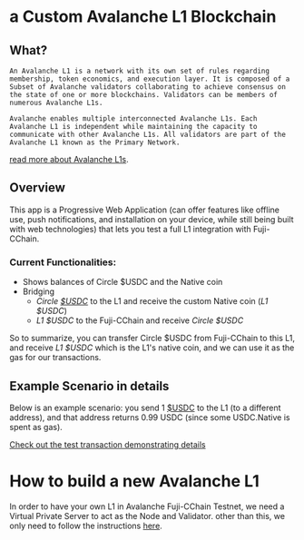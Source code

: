 # a Custom Avalanche L1 Blockchain

## What?
```
An Avalanche L1 is a network with its own set of rules regarding membership, token economics, and execution layer. It is composed of a Subset of Avalanche validators collaborating to achieve consensus on the state of one or more blockchains. Validators can be members of numerous Avalanche L1s.

Avalanche enables multiple interconnected Avalanche L1s. Each Avalanche L1 is independent while maintaining the capacity to communicate with other Avalanche L1s. All validators are part of the Avalanche L1 known as the Primary Network.
```
[read more about Avalanche L1s](https://academy.avax.network/course/avalanche-fundamentals/03-multi-chain-architecture-intro/02-subnet).


## Overview
This app is a Progressive Web Application (can offer features like offline use, push notifications, and installation on your device, while still being built with web technologies) that lets you test a full L1 integration with Fuji-CChain.


### Current Functionalities:
- Shows balances of Circle $USDC and the Native coin
- Bridging 
    - <i>Circle [$USDC](0x5425890298aed601595a70AB815c96711a31Bc65)</i> to the L1 and receive the custom Native coin (<i>L1 $USDC</i>)
    - <i>L1 $USDC</i> to the Fuji-CChain and receive <i>Circle $USDC</i>

So to summarize, you can transfer Circle $USDC from Fuji-CChain to this L1, and receive <i>L1 $USDC</i> which is the L1's native coin, and we can use it as the gas for our transactions.

## Example Scenario in details
Below is an example scenario: you send 1 [$USDC](0x5425890298aed601595a70AB815c96711a31Bc65) to the L1 (to a different address), and that address returns 0.99 USDC (since some USDC.Native is spent as gas).

[Check out the test transaction demonstrating details](./EXAMPLE_TX.md)

# How to build a new Avalanche L1
In order to have your own L1 in Avalanche Fuji-CChain Testnet, we need a Virtual Private Server to act as the Node and Validator. other than this, we only need to follow the instructions [here](./How_To.md).
